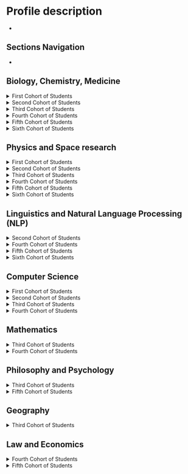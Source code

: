 # Profile description

-

## Sections Navigation

-

## Biology, Chemistry, Medicine

<details><summary>First Cohort of Students</summary>

   1. First item must be preceeded with an empty line.
   1. Markdown renders **perfectly**.
   1. Extra item.

</details>

<details><summary>Second Cohort of Students</summary>

   1. First item must be preceeded with an empty line.
   1. Markdown renders **perfectly**.
   1. Extra item.

</details>

<details><summary>Third Cohort of Students</summary>

   1. First item must be preceeded with an empty line.
   1. Markdown renders **perfectly**.
   1. Extra item.

</details>

<details><summary>Fourth Cohort of Students</summary>

   1. First item must be preceeded with an empty line.
   1. Markdown renders **perfectly**.
   1. Extra item.

</details>

<details><summary>Fifth Cohort of Students</summary>

   1. First item must be preceeded with an empty line.
   1. Markdown renders **perfectly**.
   1. Extra item.

</details>

<details><summary>Sixth Cohort of Students</summary>

   1. First item must be preceeded with an empty line.
   1. Markdown renders **perfectly**.
   1. Extra item.

</details>

## Physics and Space research

<details><summary>First Cohort of Students</summary>

   1. First item must be preceeded with an empty line.
   1. Markdown renders **perfectly**.
   1. Extra item.

</details>

<details><summary>Second Cohort of Students</summary>

   1. First item must be preceeded with an empty line.
   1. Markdown renders **perfectly**.
   1. Extra item.

</details>

<details><summary>Third Cohort of Students</summary>

   1. First item must be preceeded with an empty line.
   1. Markdown renders **perfectly**.
   1. Extra item.

</details>

<details><summary>Fourth Cohort of Students</summary>

   1. First item must be preceeded with an empty line.
   1. Markdown renders **perfectly**.
   1. Extra item.

</details>

<details><summary>Fifth Cohort of Students</summary>

   1. First item must be preceeded with an empty line.
   1. Markdown renders **perfectly**.
   1. Extra item.

</details>

<details><summary>Sixth Cohort of Students</summary>

   1. First item must be preceeded with an empty line.
   1. Markdown renders **perfectly**.
   1. Extra item.

</details>

## Linguistics and Natural Language Processing (NLP)

<details><summary>Second Cohort of Students</summary>

   1. First item must be preceeded with an empty line.
   1. Markdown renders **perfectly**.
   1. Extra item.

</details>

<details><summary>Fourth Cohort of Students</summary>

   1. First item must be preceeded with an empty line.
   1. Markdown renders **perfectly**.
   1. Extra item.

</details>

<details><summary>Fifth Cohort of Students</summary>

   1. First item must be preceeded with an empty line.
   1. Markdown renders **perfectly**.
   1. Extra item.

</details>

<details><summary>Sixth Cohort of Students</summary>

   1. First item must be preceeded with an empty line.
   1. Markdown renders **perfectly**.
   1. Extra item.

</details>

## Computer Science

<details><summary>First Cohort of Students</summary>

   1. First item must be preceeded with an empty line.
   1. Markdown renders **perfectly**.
   1. Extra item.

</details>

<details><summary>Second Cohort of Students</summary>

   1. First item must be preceeded with an empty line.
   1. Markdown renders **perfectly**.
   1. Extra item.

</details>

<details><summary>Third Cohort of Students</summary>

   1. First item must be preceeded with an empty line.
   1. Markdown renders **perfectly**.
   1. Extra item.

</details>

<details><summary>Fourth Cohort of Students</summary>

   1. First item must be preceeded with an empty line.
   1. Markdown renders **perfectly**.
   1. Extra item.

</details>

## Mathematics

<details><summary>Third Cohort of Students</summary>

   1. First item must be preceeded with an empty line.
   1. Markdown renders **perfectly**.
   1. Extra item.

</details>

<details><summary>Fourth Cohort of Students</summary>

   1. First item must be preceeded with an empty line.
   1. Markdown renders **perfectly**.
   1. Extra item.

</details>

## Philosophy and Psychology

<details><summary>Third Cohort of Students</summary>

   1. First item must be preceeded with an empty line.
   1. Markdown renders **perfectly**.
   1. Extra item.

</details>

<details><summary>Fifth Cohort of Students</summary>

   1. First item must be preceeded with an empty line.
   1. Markdown renders **perfectly**.
   1. Extra item.

</details>

## Geography

<details><summary>Third Cohort of Students</summary>

   1. First item must be preceeded with an empty line.
   1. Markdown renders **perfectly**.
   1. Extra item.

</details>

## Law and Economics

<details><summary>Fourth Cohort of Students</summary>

   1. First item must be preceeded with an empty line.
   1. Markdown renders **perfectly**.
   1. Extra item.

</details>

<details><summary>Fifth Cohort of Students</summary>

   1. First item must be preceeded with an empty line.
   1. Markdown renders **perfectly**.
   1. Extra item.

</details>

<!--
**Daria24M/Daria24M** is a ✨ _special_ ✨ repository because its `README.md` (this file) appears on your GitHub profile.

Here are some ideas to get you started:

- 🔭 I’m currently working on ...
- 🌱 I’m currently learning ...
- 👯 I’m looking to collaborate on ...
- 🤔 I’m looking for help with ...
- 💬 Ask me about ...
- 📫 How to reach me: ...
- 😄 Pronouns: ...
- ⚡ Fun fact: ...
-->
